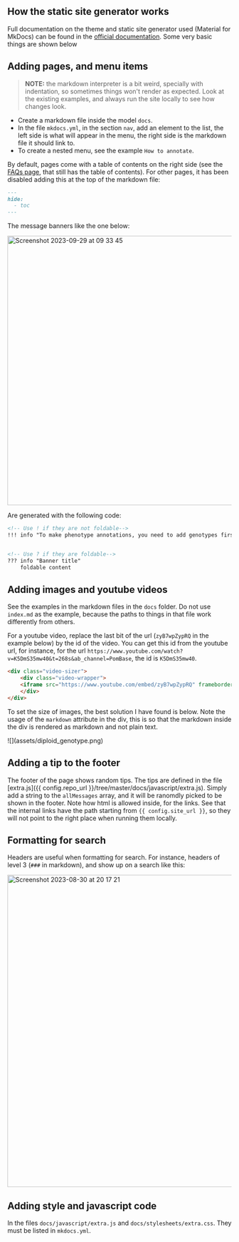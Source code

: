 ## How the static site generator works

Full documentation on the theme and static site generator used (Material for MkDocs) can be found in the [official documentation](https://squidfunk.github.io/mkdocs-material/). Some very basic things are shown below

## Adding pages, and menu items

> **NOTE:** the markdown interpreter is a bit weird, specially with indentation, so sometimes things won't render as expected. Look at the existing examples, and always run the site locally to see how changes look.

* Create a markdown file inside the model `docs`.
* In the file `mkdocs.yml`, in the section `nav`, add an element to the list, the left side is what will appear in the menu, the right side is the markdown file it should link to.
* To create a nested menu, see the example `How to annotate`.

By default, pages come with a table of contents on the right side (see the [FAQs page](https://docs.opencloning.org/faqs/), that still has the table of contents). For other pages, it has been disabled adding this at the top of the markdown file:

```markdown
---
hide:
  - toc
---
```

The message banners like the one below:

<img width="605" alt="Screenshot 2023-09-29 at 09 33 45" src="https://github.com/pombase/canto_tutorial/assets/22526102/0cfe0aba-65a8-4153-bbd7-06e6526a0a26">

Are generated with the following code:

```markdown
<!-- Use ! if they are not foldable-->
!!! info "To make phenotype annotations, you need to add genotypes first: see [how to add genotypes](./genes_alleles_genotypes.md)"


<!-- Use ? if they are foldable-->
??? info "Banner title"
    foldable content
```

## Adding images and youtube videos

See the examples in the markdown files in the `docs` folder. Do not use `index.md` as the example, because the paths to things in that file work differently from others.

For a youtube video, replace the last bit of the url (`zyB7wpZypRQ` in the example below) by the id of the video. You can get this id from the youtube url, for instance, for the url `https://www.youtube.com/watch?v=K5DmS35mw40&t=268s&ab_channel=PomBase`, the id is `K5DmS35mw40`.

```html
<div class="video-sizer">
    <div class="video-wrapper">
    <iframe src="https://www.youtube.com/embed/zyB7wpZypRQ" frameborder="0" allowfullscreen></iframe>
    </div>
</div>
```

To set the size of images, the best solution I have found is below. Note the usage of the `markdown` attribute in the div, this is so that the markdown inside the div is rendered as markdown and not plain text.

<div markdown style="max-width: 400px">
      ![](assets/diploid_genotype.png)
</div>

## Adding a tip to the footer

The footer of the page shows random tips. The tips are defined in the file [extra.js]({{ config.repo_url }}/tree/master/docs/javascript/extra.js). Simply add a string to the `allMessages` array, and it will be ranomdly picked to be shown in the footer. Note how html is allowed inside, for the links. See that the internal links have the path starting from `{{ config.site_url }}`, so they will not point to the right place when running them locally.

## Formatting for search

Headers are useful when formatting for search. For instance, headers of level 3 (`###` in markdown), and show up on a search like this:

<img width="701" alt="Screenshot 2023-08-30 at 20 17 21" src="https://github.com/pombase/canto_tutorial/assets/22526102/351e4e47-11f0-4db2-89c2-b92ce78ab673">

## Adding style and javascript code

In the files `docs/javascript/extra.js` and `docs/stylesheets/extra.css`. They must be listed in `mkdocs.yml`.
